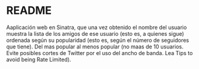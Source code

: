 README
=========

Aaplicación web en Sinatra, que una vez obtenido el nombre del usuario muestra
la lista de los amigos de ese usuario (esto es, a quienes sigue) ordenada según su popularidad (esto es, según el número de seguidores que tiene). 
Del mas popular al menos popular (no maas de 10 usuarios. Evite posibles cortes de Twitter por el uso del ancho de banda. Lea Tips to avoid being Rate Limited). 
